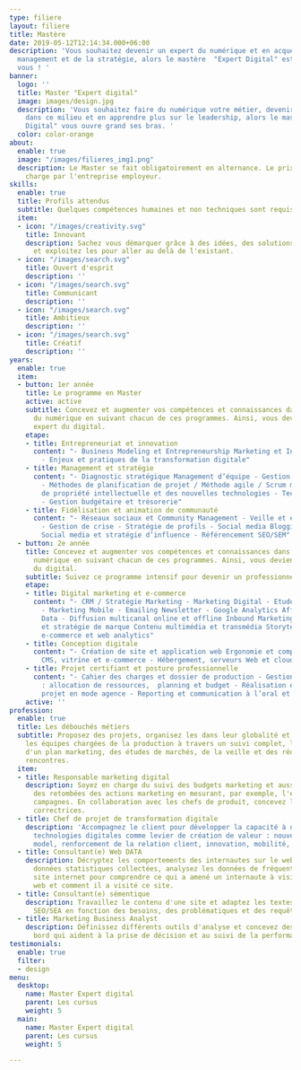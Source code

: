 ```yaml
---
type: filiere
layout: filiere
title: Mastère
date: 2019-05-12T12:14:34.000+06:00
description: 'Vous souhaitez devenir un expert du numérique et en acquérir les clés
  management et de la stratégie, alors le mastère  "Expert Digital" est fait pour
  vous ! '
banner:
  logo: ''
  title: Master "Expert digital"
  image: images/design.jpg
  description: 'Vous souhaitez faire du numérique votre métier, devenir un expert
    dans ce milieu et en apprendre plus sur le leadership, alors le master "Expert
    Digital" vous ouvre grand ses bras. '
  color: color-orange
about:
  enable: true
  image: "/images/filieres_img1.png"
  description: Le Master se fait obligatoirement en alternance. Le prix est prit en
    charge par l'entreprise employeur.
skills:
  enable: true
  title: Profils attendus
  subtitle: Quelques compétences humaines et non techniques sont requises.
  item:
  - icon: "/images/creativity.svg"
    title: Innovant
    description: Sachez vous démarquer grâce à des idées, des solutions nouvelles
      et exploitez les pour aller au delà de l'existant.
  - icon: "/images/search.svg"
    title: Ouvert d'esprit
    description: ''
  - icon: "/images/search.svg"
    title: Communicant
    description: ''
  - icon: "/images/search.svg"
    title: Ambitieux
    description: ''
  - icon: "/images/search.svg"
    title: Créatif
    description: ''
years:
  enable: true
  item:
  - button: 1er année
    title: Le programme en Master
    active: active
    subtitle: Concevez et augmenter vos compétences et connaissances dans le monde
      du numérique en suivant chacun de ces programmes. Ainsi, vous deviendrez un
      expert du digital.
    etape:
    - title: Entrepreneuriat et innovation
      content: "- Business Modeling et Entrepreneurship Marketing et Innovation <br/>
        - Enjeux et pratiques de la transformation digitale"
    - title: Management et stratégie
      content: "- Diagnostic stratégique Management d’équipe - Gestion de projet digital
        - Méthodes de planification de projet / Méthode agile / Scrum master - Droit
        de propriété intellectuelle et des nouvelles technologies - Techniques rédactionnelles
        - Gestion budgétaire et trésorerie"
    - title: Fidélisation et animation de communauté
      content: "- Réseaux sociaux et Community Management - Veille et e-reputation
        - Gestion de crise - Stratégie de profils - Social media Blogging - Stratégie
        Social media et stratégie d’influence - Référencement SEO/SEM"
  - button: 2e année
    title: Concevez et augmenter vos compétences et connaissances dans le monde du
      numérique en suivant chacun de ces programmes. Ainsi, vous deviendrez un expert
      du digital.
    subtitle: Suivez ce programme intensif pour devenir un professionnel du marketing.
    etape:
    - title: Digital marketing et e-commerce
      content: "- CRM / Stratégie Marketing - Marketing Digital - Etude de marché
        - Marketing Mobile - Emailing Newsletter - Google Analytics Affiliation -
        Data - Diffusion multicanal online et offline Inbound Marketing - Brand content
        et stratégie de marque Contenu multimédia et transmédia Storytelling - Performance
        e-commerce et web analytics"
    - title: Conception digitale
      content: "- Création de site et application web Ergonomie et comportements utilisateurs
        CMS, vitrine et e-commerce - Hébergement, serveurs Web et cloud Computing"
    - title: Projet certifiant et posture professionnelle
      content: "- Cahier des charges et dossier de production - Gestion de projet
        : allocation de ressources,  planning et budget - Réalisation et gestion d’un
        projet en mode agence - Reporting et communication à l’oral et à l’écrit"
    active: ''
profession:
  enable: true
  title: Les débouchés métiers
  subtitle: Proposez des projets, organisez les dans leur globalité et accompagnez
    les équipes chargées de la production à travers un suivi complet, la création
    d'un plan marketing, des études de marchés, de la veille et des réunions et des
    rencontres.
  item:
  - title: Responsable marketing digital
    description: Soyez en charge du suivi des budgets marketing et aussi du suivi
      des retombées des actions marketing en mesurant, par exemple, l'efficacité des
      campagnes. En collaboration avec les chefs de produit, concevez les actions
      correctrices.
  - title: Chef de projet de transformation digitale
    description: 'Accompagnez le client pour développer la capacité à utiliser les
      technologies digitales comme levier de création de valeur : nouveaux business
      model, renforcement de la relation client, innovation, mobilité, agilité...'
  - title: Consultant(e) Web DATA
    description: Décryptez les comportements des internautes sur le web. Grâce aux
      données statistiques collectées, analysez les données de fréquentation d'un
      site internet pour comprendre ce qui a amené un internaute à visiter un site
      web et comment il a visité ce site.
  - title: Consultant(e) sémentique
    description: Travaillez le contenu d'une site et adaptez les textes et le référencement
      SEO/SEA en fonction des besoins, des problématiques et des requêtes de la cible.
  - title: Marketing Business Analyst
    description: Définissez différents outils d'analyse et concevez des tableaux de
      bord qui aident à la prise de décision et au suivi de la performance commerciale.
testimonials:
  enable: true
  filter:
  - design
menu:
  desktop:
    name: Master Expert digital
    parent: Les cursus
    weight: 5
  main:
    name: Master Expert digital
    parent: Les cursus
    weight: 5

---
```

